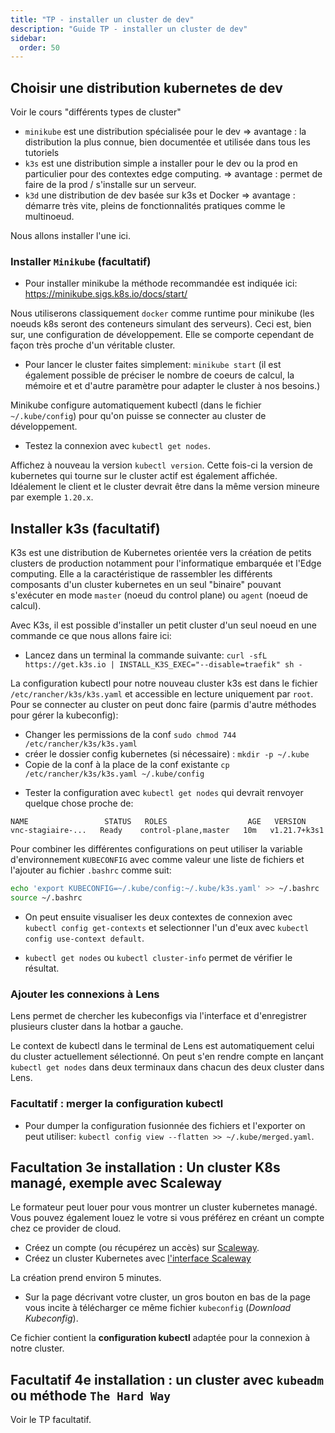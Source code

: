 ```yaml
---
title: "TP - installer un cluster de dev"
description: "Guide TP - installer un cluster de dev"
sidebar:
  order: 50
---
```



## Choisir une distribution kubernetes de dev

Voir le cours "différents types de cluster"

- `minikube` est une distribution spécialisée pour le dev => avantage : la distribution la plus connue, bien documentée et utilisée dans tous les tutoriels
- `k3s` est une distribution simple a installer pour le dev ou la prod en particulier pour des contextes edge computing. => avantage : permet de faire de la prod / s'installe sur un serveur.
- `k3d` une distribution de dev basée sur k3s et Docker => avantage : démarre très vite, pleins de fonctionnalités pratiques comme le multinoeud.

Nous allons installer l'une ici.

### Installer `Minikube` (facultatif)

- Pour installer minikube la méthode recommandée est indiquée ici: https://minikube.sigs.k8s.io/docs/start/

Nous utiliserons classiquement `docker` comme runtime pour minikube (les noeuds k8s seront des conteneurs simulant des serveurs). Ceci est, bien sur, une configuration de développement. Elle se comporte cependant de façon très proche d'un véritable cluster.

- Pour lancer le cluster faites simplement: `minikube start` (il est également possible de préciser le nombre de coeurs de calcul, la mémoire et et d'autre paramètre pour adapter le cluster à nos besoins.)

Minikube configure automatiquement kubectl (dans le fichier `~/.kube/config`) pour qu'on puisse se connecter au cluster de développement.

- Testez la connexion avec `kubectl get nodes`.

Affichez à nouveau la version `kubectl version`. Cette fois-ci la version de kubernetes qui tourne sur le cluster actif est également affichée. Idéalement le client et le cluster devrait être dans la même version mineure par exemple `1.20.x`.

## Installer k3s (facultatif)

K3s est une distribution de Kubernetes orientée vers la création de petits clusters de production notamment pour l'informatique embarquée et l'Edge computing. Elle a la caractéristique de rassembler les différents composants d'un cluster kubernetes en un seul "binaire" pouvant s'exécuter en mode `master` (noeud du control plane) ou `agent` (noeud de calcul).

Avec K3s, il est possible d'installer un petit cluster d'un seul noeud en une commande ce que nous allons faire ici:

<!-- - Passez votre terminal en root avec la commande `sudo -i` puis: -->
- Lancez dans un terminal la commande suivante: `curl -sfL https://get.k3s.io | INSTALL_K3S_EXEC="--disable=traefik" sh - `

 La configuration kubectl pour notre nouveau cluster k3s est dans le fichier `/etc/rancher/k3s/k3s.yaml` et accessible en lecture uniquement par `root`. Pour se connecter au cluster on peut donc faire (parmis d'autre méthodes pour gérer la kubeconfig):

 - Changer les permissions de la conf `sudo chmod 744 /etc/rancher/k3s/k3s.yaml`
 - créer le dossier config kubernetes (si nécessaire) : `mkdir -p ~/.kube`
 - Copie de la conf à la place de la conf existante `cp /etc/rancher/k3s/k3s.yaml ~/.kube/config`
 <!-- - activer cette configuration pour kubectl avec une variable d'environnement: `export KUBECONFIG=~/.kube/k3s.yaml` -->
 - Tester la configuration avec `kubectl get nodes` qui devrait renvoyer quelque chose proche de:

 ```
NAME                 STATUS   ROLES                  AGE   VERSION
vnc-stagiaire-...   Ready    control-plane,master   10m   v1.21.7+k3s1
```

Pour combiner les différentes configurations on peut utiliser la variable d'environnement `KUBECONFIG` avec comme valeur une liste de fichiers et l'ajouter au fichier `.bashrc` comme suit:

```bash
echo 'export KUBECONFIG=~/.kube/config:~/.kube/k3s.yaml' >> ~/.bashrc
source ~/.bashrc
```

- On peut ensuite visualiser les deux contextes de connexion avec `kubectl config get-contexts` et selectionner l'un d'eux avec `kubectl config use-context default`.

- `kubectl get nodes` ou `kubectl cluster-info` permet de vérifier le résultat.

### Ajouter les connexions à Lens

Lens permet de chercher les kubeconfigs via l'interface et d'enregistrer plusieurs cluster dans la hotbar a gauche.

Le context de kubectl dans le terminal de Lens est automatiquement celui du cluster actuellement sélectionné. On peut s'en rendre compte en lançant `kubectl get nodes` dans deux terminaux dans chacun des deux cluster dans Lens.

### Facultatif : merger la configuration kubectl

- Pour dumper la configuration fusionnée des fichiers et l'exporter on peut utiliser: `kubectl config view --flatten >> ~/.kube/merged.yaml`.


## Facultation 3e installation : Un cluster K8s managé, exemple avec Scaleway

Le formateur peut louer pour vous montrer un cluster kubernetes managé. Vous pouvez également louez le votre si vous préférez en créant un compte chez ce provider de cloud.

- Créez un compte (ou récupérez un accès) sur [Scaleway](https://console.scaleway.com/).
- Créez un cluster Kubernetes avec [l'interface Scaleway](https://console.scaleway.com/kapsule/clusters/create)

La création prend environ 5 minutes.

- Sur la page décrivant votre cluster, un gros bouton en bas de la page vous incite à télécharger ce même fichier `kubeconfig` (*Download Kubeconfig*).

Ce fichier contient la **configuration kubectl** adaptée pour la connexion à notre cluster.

## Facultatif 4e installation : un cluster avec `kubeadm` ou méthode `The Hard Way`

Voir le TP facultatif.

